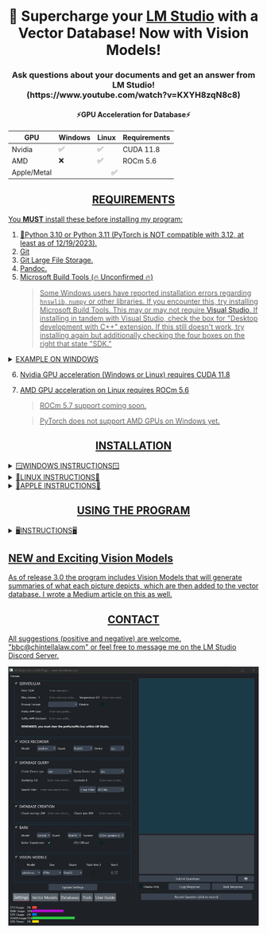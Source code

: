 <div align="center">
  <h1>🚀 Supercharge your <a href="https://lmstudio.ai/">LM Studio</a> with a Vector Database!  Now with Vision Models!</h1>
  <h3>Ask questions about your documents and get an answer from LM Studio!<br>(https://www.youtube.com/watch?v=KXYH8zqN8c8)</h3>
</div>
<div align="center">
  <h4>⚡GPU Acceleration for Database⚡</h4>
  <table>
    <thead>
      <tr>
        <th>GPU</th>
        <th>Windows</th>
        <th>Linux</th>
        <th>Requirements</th>
      </tr>
    </thead>
    <tbody>
      <tr>
        <td>Nvidia</td>
        <td>✅</td>
        <td>✅</td>
        <td>CUDA 11.8</td>
      </tr>
      <tr>
        <td>AMD</td>
        <td>❌</td>
        <td>✅</td>
        <td>ROCm 5.6</td>
      </tr>
      <tr>
        <td>Apple/Metal</td>
        <td colspan="3" align="center"> ✅ </td>
      </tr>
    </tbody>
  </table>
</div>

<div align="center"> <h2><u>REQUIREMENTS</h2></div>
You <b>MUST</b> install these before installing my program:<p>

1) 🐍[Python 3.10](https://www.python.org/downloads/release/python-31011/) or [Python 3.11](https://www.python.org/downloads/release/python-3117/) (PyTorch is NOT compatible with 3.12, at least as of 12/19/2023).
2) [Git](https://git-scm.com/downloads)
3) [Git Large File Storage](https://git-lfs.com/).
4) [Pandoc](https://github.com/jgm/pandoc).
5) [Microsoft Build Tools](https://visualstudio.microsoft.com/visual-cpp-build-tools/) (🔥 Unconfirmed 🔥)
   > Some Windows users have reported installation errors regarding ```hnswlib```, ```numpy``` or other libraries.  If you encounter this, try installing Microsoft Build Tools.  This may or may not require [Visual Studio](https://visualstudio.microsoft.com/).  If installing in tandem with Visual Studio, check the box for "Desktop development with C++" extension.  If this still doesn't work, try installing again but additionally checking the four boxes on the right that state "SDK."

<details>
  <summary>EXAMPLE ON WINDOWS</summary>
<img src="https://github.com/BBC-Esq/ChromaDB-Plugin-for-LM-Studio/raw/main/build_tools.png">
</details>

6) Nvidia GPU acceleration (Windows or Linux) requires [CUDA 11.8](https://developer.nvidia.com/cuda-11-8-0-download-archive)
7) AMD GPU acceleration on Linux requires [ROCm 5.6](https://docs.amd.com/en/docs-5.6.0/deploy/windows/gui/index.html)
   > ROCm 5.7 support coming soon.

   > PyTorch does not support AMD GPUs on Windows yet.

<div align="center"> <h2>INSTALLATION</h2></div>

<details>
  <summary>🪟WINDOWS INSTRUCTIONS🪟</summary>
  
### Step 1
🟢 Nvidia GPU ➜ [Install CUDA 11.8](https://developer.nvidia.com/cuda-11-8-0-download-archive)
> CUDA 12+ support is coming as soon as the faster-whisper library supports it.<br>

🔴 AMD GPU - PyTorch currently does not support AMD gpu-acceleration on Windows. There are several unofficial workarounds but I'm unable to verify since I don't have an AMD GPU nor use Linux. See [HERE](https://www.amd.com/en/developer/resources/rocm-hub/hip-sdk.html), [HERE](https://ubuntu.com/tutorials/install-ubuntu-on-wsl2-on-windows-11-with-gui-support#1-overview), [HERE](https://ubuntu.com/tutorials/enabling-gpu-acceleration-on-ubuntu-on-wsl2-with-the-nvidia-cuda-platform#1-overview), and possibly [HERE](https://user-images.githubusercontent.com/108230321/275660295-e2d6e097-38c5-4e38-9a1f-f28441ba8812.png).
### Step 2
Download the ZIP file from the latest "release" and extract the contents anywhere you want.  DO NOT simply clone this repository...there may be incremental changes to scripts that will be undone inbetween official releases.
### Step 3
Navigate to the ```src``` folder, open a command prompt, and create a virtual environment:
```
python -m venv .
```
### Step 4
Activate the virtual environment:
```
.\Scripts\activate
```
### Step 5
Run setup:
```
python setup.py
```

### Optional Step 6
Run this command if you want to doublecheck that you installed the Pytorch and gpu-acceleration software correctly:
```
python check_gpu.py
```
</details>

<details>
  <summary>🐧LINUX INSTRUCTIONS🐧</summary>

### Step 1
🟢 Nvidia GPUs ➜ Install [CUDA 11.8](https://developer.nvidia.com/cuda-11-8-0-download-archive)<br>
🔴 AMD GPUs ➜ Install [ROCm version 5.6](https://docs.amd.com/en/docs-5.6.0/deploy/windows/gui/index.html).
> [THIS REPO](https://github.com/nktice/AMD-AI) also has instructions.
> Also, although I'm unable to test on my system...[here are some "wheels"](https://github.com/jllllll/llama-cpp-python-cuBLAS-wheels/releases/tag/rocm) that I believe should work.  However, you'd have to search and find the right one for your system.

### Step 2
Download the ZIP file from the latest "release" and extract the contents anywhere you want.  DO NOT simply clone this repository...there may be incremental changes to scripts that will be undone inbetween official releases.
### Step 3
Navigate to the ```src``` folder, open a command prompt, and create a virtual environment:
```
python -m venv .
```
### Step 4
Activate the virtual environment:
```
source bin/activate
```
### Step 5
```
python -m pip install --upgrade pip
```
### Step 6
🟢 Nvidia GPU:
```
pip3 install torch==2.1.2 torchvision==0.16.2 torchaudio==2.1.2
```
```
pip3 install -U https://download.pytorch.org/whl/cu118/xformers-0.0.23%2Bcu118-cp310-cp310-manylinux2014_x86_64.whl#sha256=5cbda33632505f634aee52ae55832ebd4010e64fe656c45ca477cd0b55b26d8f
```
> Only use if running Python 3.10.
```
pip3 install -U https://download.pytorch.org/whl/cu118/xformers-0.0.23%2Bcu118-cp311-cp311-manylinux2014_x86_64.whl#sha256=cf614b8ea3ff4635440f82095b7cae6583a49fa4161e4b3e50a6ab5cc31771d5
```
> Only use if running Python 3.11.
```
pip3 install -U triton==2.1.0
```
```
pip3 install nvidia-ml-py==12.535.108
```
```
pi3 install bitsandbytes==0.41.2.post2
```
🔴 AMD GPU:
```
pip3 install torch==2.1.2 torchvision==0.16.2 torchaudio==2.1.2 --index-url https://download.pytorch.org/whl/rocm5.6
```
```
pip3 install -U xformers==0.0.23.post1 --index-url https://download.pytorch.org/whl/rocm5.6
```
```
pip3 install -U python-triton-rocm==2.1.0
```
```
pip3 install bitsandbytes==0.41.2.post2
```
🔵 CPU only:
```
pip3 install torch==2.1.2 torchvision==0.16.2 torchaudio==2.1.2 --index-url https://download.pytorch.org/whl/cpu
```
### Step 7
```
sudo apt-get install portaudio19-dev
```
### Step 8
```
sudo apt-get install python3-dev
```
### Step 9
```
pip3 install -r requirements.txt
```
### Step 10
You must run:
```
python replace_pdf.py
```

### Step 11
```
sudo apt -y install libxcb-cursor0
```

### Optional Step 12
Run this script if you want to doublecheck wherher you installed the Pytorch and gpu-acceleration software correctly:
```
python check_gpu.py
```
</details>

<details>
  <summary>🍎APPLE INSTRUCTIONS🍎</summary>

### Step 1
All Macs with MacOS 12.3+ come with 🔘 MPS (aka "Metal"), which is basically a dedicated portion of Apple CPUs that act as a GPU and provide gpu-acceleration similiar to Nvidia/AMD.
### Step 2
Install [Xcode Command Line Tools](https://www.makeuseof.com/install-xcode-command-line-tools/).
### Step 3
Download the ZIP file from the latest "release" and extract the contents anywhere you want.  DO NOT simply clone this repository...there may be incremental changes to scripts that will be undone inbetween official releases.
### Step 4
Navigate to the ```src``` folder, open a command prompt, and create a virtual environment:
```
python -m venv .
```
### Step 5
Activate the virtual environment:
```
source bin/activate
```
### Step 6
```
python -m pip install --upgrade pip
```
### Step 7
```
pip3 install torch==2.1.2 torchvision==0.16.2 torchaudio==2.1.2
```
### Step 8
```
brew install portaudio
```
* Homebrew can be installed with:
```
/bin/bash -c "$(curl -fsSL https://raw.githubusercontent.com/Homebrew/install/HEAD/install.sh)"
```
### Step 9
```
pip install -r requirements.txt
```
### Step 10
Upgrade PDF loader by running:
```
python replace_pdf.py
```
### Optional Step 11
Run this script if you want to doublecheck that you installed the Pytorch and gpu-acceleration software correctly:
```
python check_gpu.py
```
</details>

<div align="center"> <h2>USING THE PROGRAM</h2></div>
<details>
  <summary>🖥️INSTRUCTIONS🖥️</summary>

## Activate Virtual Environment
* You do not have to create a virtual environment except when first installing the program, but you must activate the virtual environment each time by opening a command prompt/terminal from within the ```src``` folder and running the appropriate command above for your platform.
## Start the Program
```
python gui.py
```
> Only systems with an Nvidia GPU will display gpu power, usage, and VRAM metrics.

# 🔥Important🔥
* Read the User Guide before sending me questions.

## Download Vector Model
* In the ```Vector Models``` tab, choose the embedding model you want to download.

## Set Vector Model
* In the ```Databases Tab```, choose the directory containing the vector model you want to use to create the database.  It can be any of the models you've already downloaded.
  > Do not choose the ```Embedding_Models``` folder itself.

## Set Chunk Size and Overlap
* Making sure to read the User Manual, set the chunk size and chunk overlap.  Remember, anytime you want to change these two settings or add/remove documents, you must re-create the database for the changes to take effect.

## Add Files to be Vectorized
* Click the ```Choose Documents or Images``` button to add files.
  * * Supported non-image extensions are: ```.pdf```, ```.docx```, ```.epub```, ```.txt```, ```.html```, ```.enex```, ```.eml```, ```.msg```, ```.csv```, ```.xls```, ```.xlsx```, ```.rtf```, ```.odt```.
  * * Supported image extensions are: ```.png```, ```.jpg```, ```.jpeg```, ```.bmp```, ```.gif```, ```.tif```, ```.tiff```
* In the ```Tools Tab```, you can also transcribe one or more audio files into ```.txt``` files to be put into the vector databse.
    > Also, in the Tools Tab, don't forget to test the vision model you want to use before processing a large number of images.

## Removing Files
* In the ```Databases Tab```, select one or more files, right click, and delete.  Re-create the database.

## Creating the Databaase
* Click the ```Create Vector Database``` button.  Wait until the command prompt says "persisted" before proceeding to the next step.

## Connecting to LM Studio
* Start LM Studio and load a model.

## Choosing a Prompt Format
The LLM within LM Studio works best with an appropriate "prompt format."  In the ```Settings Tab``` in my program, choose the prompt format from the pulldown menu or enter one manually.  In order for prompt formatting to work, however, you must disable the "automatic prompt formatting" setting in the "Server" portion of LM Studio.
  > You do not need to do this if you're using ```LM Studio v0.2.9``` or earlier.
Morever, there is a bug specific to ```LM Studio v0.2.10``` preventing LM Studio from respecting the prompt format you choose.  However, you can fix this by going to the Server settings (far right side) and:
* ⚠️ Delete any/all text within the ```User Message Prefix``` box; and
* ⚠️ Delete any/all text within the ```User Message Suffix``` box.

## Start the LM Studio Server
* In the Server tab,  click ```Start Server.```

## Search Database
* Type (or speak) your question and click ```Submit Questions.```

## Test Chunks
* If you wish to test the quality of the chunk settings, check the ```Chunks Only``` checkbox.  This means the program will not connect to LM Studio and will instead simply provide you with the chunks retrieved from the vector database.

## Text to Voice
* This program uses "Bark" models to convert the response from LM Studio into audio.  You must wait until the ENTIRE response is received, however, before clicking the ```Bark Response``` button.

## Voice to Text
* Both the voice recorder and audio file transcriber use the ```faster-whisper``` library, and GPU acceleration is as follows:

  > Note, ```faster-whisper``` only supports CUDA 11.8 currently, but CUDA 12+ support is coming in the near future.

<div align="center">
  <h4>⚡Acceleration for Transcription⚡</h4>
  <table>
    <tbody>
      <tr>
        <td>Intel CPU</td>
        <td>✅</td>
        <td></td>
      </tr>
      <tr>
        <td>AMD CPU</td>
        <td>✅</td>
        <td></td>
      </tr>
      <tr>
        <td>Nvidia GPU</td>
        <td>✅</td>
        <td>Requires CUDA 11.8 (not 12.1)</td>
      </tr>
      <tr>
        <td>AMD GPU</td>
        <td>❌</td>
        <td>Will default to CPU</td>
      </tr>
      <tr>
        <td>Apple CPU</td>
        <td>✅</td>
        <td></td>
      </tr>
      <tr>
        <td>Apple Metal/MPS</td>
        <td>❌</td>
        <td>Will default to CPU</td>
      </tr>
    </tbody>
  </table>
</div>

</details>

## NEW and Exciting Vision Models
As of release 3.0 the program includes Vision Models that will generate summaries of what each picture depicts, which are then added to the vector database.  I wrote a [Medium article](https://medium.com/@vici0549/search-images-with-vector-database-retrieval-augmented-generation-rag-3d5a48881de5) on this as well.

<div align="center"><h2>CONTACT</h2></div>

All suggestions (positive and negative) are welcome.  "bbc@chintellalaw.com" or feel free to message me on the [LM Studio Discord Server](https://discord.gg/aPQfnNkxGC).

<div align="center">
  <img src="https://github.com/BBC-Esq/ChromaDB-Plugin-for-LM-Studio/raw/main/example.png" alt="Example Image">
</div>
